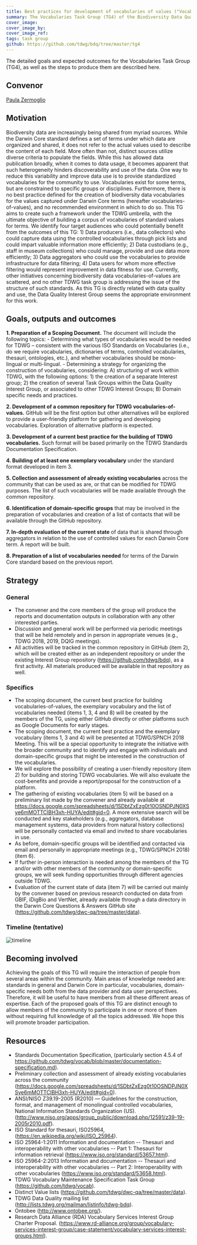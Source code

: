 ```yaml
---
title: Best practices for development of vocabularies of values ("Vocabularies")
summary: The Vocabularies Task Group (TG4) of the Biodiversity Data Quality Interest Group is exploring the approaches and technologies TDWG might use to manage vocabularies of data terms and values.
cover_image: 
cover_image_by: 
cover_image_ref: 
tags: task group
github: https://github.com/tdwg/bdq/tree/master/tg4
---
```


The detailed goals and expected outcomes for the Vocabularies Task Group (TG4), as well as the steps to produce them are described here.

## Convenor
[Paula Zermoglio](pzermoglio@gmail.com)

## Motivation

Biodiversity data are increasingly being shared from myriad sources. While the Darwin Core standard defines a set of terms under which data are organized and shared, it does not refer to the actual values used to describe the content of each field. More often than not, distinct sources utilize diverse criteria to populate the fields. While this has allowed data publication broadly, when it comes to data usage, it becomes apparent that such heterogeneity hinders discoverability and use of the data. One way to reduce this variability and improve data use is to provide standardized vocabularies for the community to use. Vocabularies exist for some terms, but are constrained to specific groups or disciplines. Furthermore, there is no best practice defined for the creation of biodiversity data vocabularies for the values captured under Darwin Core terms (hereafter vocabularies-of-values), and no recommended environment in which to do so. This TG aims to create such a framework under the TDWG umbrella, with the ultimate objective of building a corpus of vocabularies of standard values for terms. We identify four target audiences who could potentially benefit from the outcomes of this TG: 1) Data producers (i.e., data collectors) who could capture data using the controlled vocabularies through pick lists and could impart valuable information more efficiently; 2) Data custodians (e.g., staff in museum collections) who could manage, provide and use data more efficiently; 3) Data aggregators who could use the vocabularies to provide infrastructure for data filtering; 4) Data users for whom more effective filtering would represent improvement in data fitness for use.
Currently, other initiatives concerning biodiversity data vocabularies-of-values are scattered, and no other TDWG task group is addressing the issue of the structure of such standards. As this TG is directly related with data quality and use, the Data Quality Interest Group seems the appropriate environment for this work.


## Goals, outputs and outcomes

**1. Preparation of a Scoping Document.** The document will include the following topics:
    - Determining what types of vocabularies would be needed for TDWG – consistent with the various ISO Standards on Vocabularies (i.e., do we require vocabularies, dictionaries of terms, controlled vocabularies, thesauri, ontologies, etc.), and whether vocabularies should be mono-lingual or multi-lingual.
    - Determining a strategy for organizing the construction of vocabularies, considering: A) structuring of work within TDWG, with the following options: 1) the creation of a separate Interest group; 2) the creation of several Task Groups within the Data Quality Interest Group, or associated to other TDWG Interest Groups; B) Domain specific needs and practices.
  
**2. Development of a common repository for TDWG vocabularies-of-values.** GitHub will be the first option but other alternatives will be explored to provide a user-friendly platform for gathering and developing vocabularies. Exploration of alternative platform is expected.

**3. Development of a current best practice for the building of TDWG vocabularies.** Such format will be based primarily on the TDWG Standards Documentation Specification.

**4. Building of at least one exemplary vocabulary** under the standard format developed in item 3.

**5. Collection and assessment of already existing vocabularies** across the community that can be used as are, or that can be modified for TDWG purposes. The list of such vocabularies will be made available through the common repository.

**6. Identification of domain-specific groups** that may be involved in the preparation of vocabularies and creation of a list of contacts that will be available through the GitHub repository.

**7. In-depth evaluation of the current state** of data that is shared through aggregators in relation to the use of controlled values for each Darwin Core term. A report will be built.

**8. Preparation of a list of vocabularies needed** for terms of the Darwin Core standard based on the previous report.

## Strategy

### General

- The convener and the core members of the group will produce the reports and documentation outputs in collaboration with any other interested parties.
- Discussion and general work will be performed via periodic meetings that will be held remotely and in person in appropriate venues (e.g., TDWG 2018, 2019, DQIG meetings).
- All activities will be tracked in the common repository in GitHub (item 2), which will be created either as an independent repository or under the existing Interest Group repository (https://github.com/tdwg/bdq), as a first activity. All materials produced will be available in that repository as well.
### Specifics
- The scoping document, the current best practice for building vocabularies-of-values, the exemplary vocabulary and the list of vocabularies needed (items 1, 3, 4 and 8) will be created by the members of the TG, using either GitHub directly or other platforms such as Google Documents for early stages.
- The scoping document, the current best practice and the exemplary vocabulary (items 1, 3 and 4) will be presented at TDWG/SPNCH 2018 Meeting. This will be a special opportunity to integrate the initiative with the broader community and to identify and engage with individuals and domain-specific groups that might be interested in the construction of the vocabularies.
- We will explore the possibility of creating a user-friendly repository (item 2) for building and storing TDWG vocabularies. We will also evaluate the cost-benefits and provide a report/proposal for the construction of a platform.
- The gathering of existing vocabularies (item 5) will be based on a preliminary list made by the convener and already available at https://docs.google.com/spreadsheets/d/1SDbtZxEzg0t10OSNDPJN0XSye6mMOTTCIBH3xh-HUYA/edit#gid=0. A more extensive search will be conducted and key stakeholders (e.g., aggregators, database management systems, data providers from natural history collections) will be personally contacted via email and invited to share vocabularies in use.
- As before, domain-specific groups will be identified and contacted via email and personally in appropriate meetings (e.g., TDWG/SPNCH 2018) (item 6).
- If further in-person interaction is needed among the members of the TG and/or with other members of the community or domain-specific groups, we will seek funding opportunities through different agencies outside TDWG.
- Evaluation of the current state of data (item 7) will be carried out mainly by the convener based on previous research conducted on data from GBIF, iDigBio and VertNet, already available through a data directory in the Darwin Core Questions & Answers GitHub site (https://github.com/tdwg/dwc-qa/tree/master/data).

### Timeline (tentative)

![timeline](https://drive.google.com/uc?export=download&id=0B4sIKK7qrRVITFhGb3I0Qld5Q28)

## Becoming involved

Achieving the goals of this TG will require the interaction of people from several areas within the community. Main areas of knowledge needed are: standards in general and Darwin Core in particular, vocabularies, domain-specific needs both from the data provider and data user perspectives. Therefore, it will be useful to have members from all these different areas of expertise. 
Each of the proposed goals of this TG are distinct enough to allow members of the community to participate in one or more of them without requiring full knowledge of all the topics addressed. We hope this will promote broader participation.

## Resources

- Standards Documentation Specification, (particularly section 4.5.4 of  <https://github.com/tdwg/vocab/blob/master/documentation-specification.md>).
- Preliminary collection and assessment of already existing vocabularies across the community (<https://docs.google.com/spreadsheets/d/1SDbtZxEzg0t10OSNDPJN0XSye6mMOTTCIBH3xh-HUYA/edit#gid=0>).
- ANSI/NISO Z39.19-2005 (R2010) — Guidelines for the construction, format, and management of monolingual controlled vocabularies, National Information Standards Organization (US). (<http://www.niso.org/apps/group_public/download.php/12591/z39-19-2005r2010.pdf>).
- ISO Standard for thesauri, ISO25964, (<https://en.wikipedia.org/wiki/ISO_25964>).
- ISO 25964-1:2011 Information and documentation -- Thesauri and interoperability with other vocabularies -- Part 1: Thesauri for information retrieval (<https://www.iso.org/standard/53657.html>).
- ISO 25964-2:2013 Information and documentation -- Thesauri and interoperability with other vocabularies -- Part 2: Interoperability with other vocabularies (<https://www.iso.org/standard/53658.html>).
- TDWG Vocabulary Maintenance Specification Task Group (<https://github.com/tdwg/vocab>).
- Distinct Value lists (<https://github.com/tdwg/dwc-qa/tree/master/data>).
- TDWG Data Quality mailing list (<http://lists.tdwg.org/mailman/listinfo/tdwg-bdq>).
- Ontobee (<http://www.ontobee.org/>).
- Research Data Alliance (RDA) Vocabulary Services Interest Group Charter Proposal. (<https://www.rd-alliance.org/group/vocabulary-services-interest-group/case-statement/vocabulary-services-interest-groups.html>).
